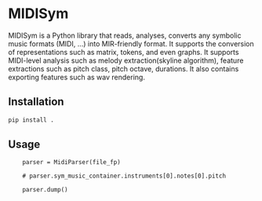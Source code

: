 # MIDISym
MIDISym is a Python library that reads, analyses, converts any symbolic music formats (MIDI, ...) into MIR-friendly format. It supports the conversion of representations such as matrix, tokens, and even graphs. It supports MIDI-level analysis such as melody extraction(skyline algorithm), feature extractions such as pitch class, pitch octave, durations. It also contains exporting features such as wav rendering.

## Installation
```bash
pip install .

```

## Usage
```
    parser = MidiParser(file_fp)
    
    # parser.sym_music_container.instruments[0].notes[0].pitch
    
    parser.dump()
```
